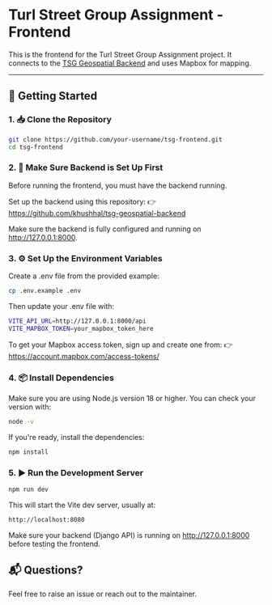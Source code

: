 # Turl Street Group Assignment - Frontend

This is the frontend for the Turl Street Group Assignment project. It connects to the [TSG Geospatial Backend](https://github.com/khushhal/tsg-geospatial-backend) and uses Mapbox for mapping.

---

## 🚀 Getting Started

### 1. 📥 Clone the Repository

```bash
git clone https://github.com/your-username/tsg-frontend.git
cd tsg-frontend
```

### 2. 🔁 Make Sure Backend is Set Up First

Before running the frontend, you must have the backend running.

Set up the backend using this repository:
👉 https://github.com/khushhal/tsg-geospatial-backend

Make sure the backend is fully configured and running on http://127.0.0.1:8000.

### 3. ⚙️ Set Up the Environment Variables

Create a .env file from the provided example:

```bash
cp .env.example .env
```

Then update your .env file with:

```bash
VITE_API_URL=http://127.0.0.1:8000/api
VITE_MAPBOX_TOKEN=your_mapbox_token_here
```

To get your Mapbox access token, sign up and create one from:
👉 https://account.mapbox.com/access-tokens/

### 4. 📦 Install Dependencies

Make sure you are using Node.js version 18 or higher. You can check your version with:

```bash
node -v
```

If you're ready, install the dependencies:

```bash
npm install
```

### 5. ▶️ Run the Development Server

```bash
npm run dev
```

This will start the Vite dev server, usually at:

```bash
http://localhost:8080
```

Make sure your backend (Django API) is running on http://127.0.0.1:8000 before testing the frontend.

## 📬 Questions?

Feel free to raise an issue or reach out to the maintainer.
